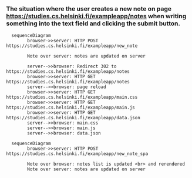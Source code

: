 ### The situation where the user creates a new note on page https://studies.cs.helsinki.fi/exampleapp/notes when writing something into the text field and clicking the submit button.

```mermaid
  sequenceDiagram
        browser->>server: HTTP POST https://studies.cs.helsinki.fi/exampleapp/new_note

        Note over server: notes are updated on server

        server-->>browser: Redirect 302 to https://studies.cs.helsinki.fi/exampleapp/notes
        browser->>server: HTTP GET https://studies.cs.helsinki.fi/exampleapp/notes
        server-->>browser: page reload
        browser->>server: HTTP GET https://studies.cs.helsinki.fi/exampleapp/main.css
        browser->>server: HTTP GET https://studies.cs.helsinki.fi/exampleapp/main.js
        browser->>server: HTTP GET https://studies.cs.helsinki.fi/exampleapp/data.json
        server-->>browser: main.css
        server-->>browser: main.js
        server-->>browser: data.json

  sequenceDiagram
        browser->>server: HTTP POST https://studies.cs.helsinki.fi/exampleapp/new_note_spa

        Note over browser: notes list is updated <br> and rerendered
        Note over server: notes are updated on server

```